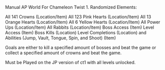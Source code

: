 Manual AP World For Chameleon Twist 1.
Randomized Elements:

All 141 Crowns (Location/Item)
All 123 Pink Hearts (Location/Item)
All 13 Orange Hearts (Location/Item)
All 6 Yellow Hearts (Location/Item)
All Power Ups (Location/Item)
All Rabbits (Location/Item)
Boss Access (Item)
Level Access (Item)
Boss Kills  (Location)
Level Completions (Location)
and Abilities (Jump, Vault, Tongue, Spin, and Shoot) (Item)

Goals are either to kill a specified amount of bosses and beat the game or collect a specified amount of crowns and beat the game.

Must be Played on the JP version of ct1 with all levels unlocked.
